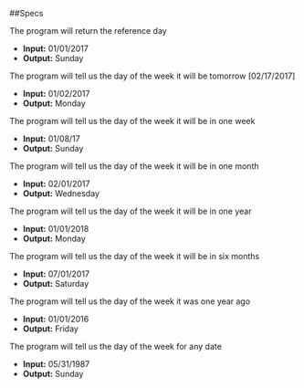 ##Specs

The program will return the reference day
* **Input:** 01/01/2017
* **Output:** Sunday

The program will tell us the day of the week it will be tomorrow [02/17/2017]
* **Input:** 01/02/2017
* **Output:** Monday

The program will tell us the day of the week it will be in one week
* **Input:** 01/08/17
* **Output:** Sunday

The program will tell us the day of the week it will be in one month
* **Input:** 02/01/2017
* **Output:** Wednesday

The program will tell us the day of the week it will be in one year
* **Input:** 01/01/2018
* **Output:** Monday

The program will tell us the day of the week it will be in six months
* **Input:** 07/01/2017
* **Output:** Saturday

The program will tell us the day of the week it was one year ago
* **Input:** 01/01/2016
* **Output:** Friday

The program will tell us the day of the week for any date
* **Input:** 05/31/1987
* **Output:** Sunday
